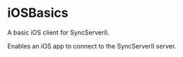 # iOSBasics
A basic iOS client for SyncServerII.

Enables an iOS app to connect to the SyncServerII server.
